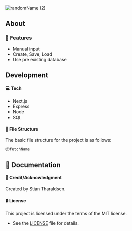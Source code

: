 ![randomName (2)](https://github.com/stiantha/randomName/assets/132207909/29392833-ada9-4f25-860f-4b297aaa6b58)


## About
### :beginner: Features
- Manual input
- Create, Save, Load
- Use pre existing database
  
## Development
#### :computer: Tech
- Next.js
- Express
- Node
- SQL
#### :file_folder: File Structure
The basic file structure for the project is as follows:
```bash
📦fetchName

```

## :book: Documentation

#### :star2: Credit/Acknowledgment
Created by Stian Tharaldsen.
#### :lock: License
This project is licensed under the terms of the MIT license.
- See the [LICENSE](LICENSE) file for details.
